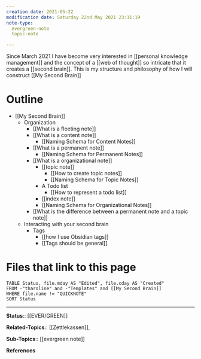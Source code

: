 ```yaml
---
creation date: 2021-05-22
modification date: Saturday 22nd May 2021 23:11:19
note-type: 
  evergreen-note
  topic-note

---
```


Since March 2021 I have become very interested in [[personal knowledge management]] and the concept of a [[web of thought]] so intricate that it creates a [[second brain]]. This is my structure and philosophy of how I will construct [[My Second Brain]]

# Outline
- [[My Second Brain]]
	- Organization
		- [[What is a fleeting note]]
		- [[What is a content note]]
			- [[Naming Schema for Content Notes]]
		- [[What is a permanent note]]
			- [[Naming Schema for Permanent Notes]]
		- [[What is a organizational note]]
			- [[topic note]]
				- [[How to create topic notes]]
				- [[Naming Schema for Topic Notes]]
			- A Todo list
				- [[How to represent a todo list]]
			- [[index note]]
			- [[Naming Schema for Organizational Notes]]
		- [[What is the difference between a permanent note and a topic note]]
	- Interacting with your second brain
		- Tags
			- [[how I use Obsidian tags]]
			- [[Tags should be general]]

# Files that link to this page
```dataview
TABLE Status, file.mday AS "Edited", file.cday AS "Created"
FROM -"tharoline" and -"Templates" and [[My Second Brain]]
WHERE file.name != "QUICKNOTE"
SORT Status
```


---

**Status**:: [[EVER/GREEN]] 

**Related-Topics**:: [[Zettlekassen]], 
	
**Sub-Topics**:: [[evergreen note]]
	

**References**
